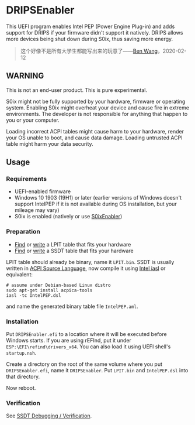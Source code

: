# DRIPSEnabler

This UEFI program enables Intel PEP (Power Engine Plug-in) and adds support for DRIPS if your firmware didn't support it natively. DRIPS allows more devices being shut down during S0ix, thus saving more energy.

> 这个好像不是所有大学生都能写出来的玩意了——[Ben Wang](https://github.com/imbushuo)，2020-02-12

## WARNING

This is not an end-user product. This is pure experimental.

S0ix might not be fully supported by your hardware, firmware or operating system. Enabling S0ix might overheat your device and cause fire in extreme environments. The developer is not responsible for anything that happen to you or your computer.

Loading incorrect ACPI tables might cause harm to your hardware, render your OS unable to boot, and cause data damage. Loading untrusted ACPI table might harm your data security.

## Usage

### Requirements

* UEFI-enabled firmware
* Windows 10 1903 (19H1) or later (earlier versions of Windows doesn't support IntelPEP if it is not available during OS installation, but your mileage may vary)
* S0ix is enabled (natively or use [S0ixEnabler](https://github.com/Jamesits/S0ixEnabler))

### Preparation

* [Find](tables/LPIT) or [write](https://github.com/Jamesits/DRIPSEnabler/wiki/LPIT-Table) a LPIT table that fits your hardware
* [Find](tables/SSDT) or [write](https://github.com/Jamesits/DRIPSEnabler/wiki/SSDT-Table) a SSDT table that fits your hardware

LPIT table should already be binary, name it `LPIT.bin`. SSDT is usually written in [ACPI Source Language](https://acpica.org/sites/acpica/files/asl_tutorial_v20190625.pdf), now compile it using [Intel iasl](https://github.com/acpica/acpica) or equivalent:

```shell
# assume under Debian-based Linux distro
sudo apt-get install acpica-tools
iasl -tc IntelPEP.dsl
```

and name the generated binary table file `IntelPEP.aml`.

### Installation

Put `DRIPSEnabler.efi` to a location where it will be executed before Windows starts. If you are using rEFInd, put it under `ESP:\EFI\refind\drivers_x64`. You can also load it using UEFI shell's `startup.nsh`.

Create a directory on the root of the same volume where you put `DRIPSEnabler.efi`, name it `DRIPSEnabler`. Put `LPIT.bin` and `IntelPEP.dsl` into that directory.

Now reboot.

### Verification

See [SSDT Debugging / Verification](https://github.com/Jamesits/DRIPSEnabler/wiki/SSDT-Table#debugging--verification).